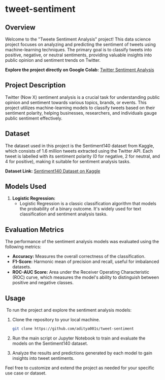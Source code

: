 # tweet-sentiment

## Overview

Welcome to the "Tweete Sentiment Analysis" project! This data science project focuses on analyzing and predicting the sentiment of tweets using machine-learning techniques. The primary goal is to classify tweets into positive, negative, or neutral sentiments, providing valuable insights into public opinion and sentiment trends on Twitter.

**Explore the project directly on Google Colab:** [Twitter Sentiment Analysis](https://colab.research.google.com/drive/1-5Q3Jvlw-aR_Fh1yrj2NA15Q6FWytcM8)

## Project Description

Twitter (Now X) sentiment analysis is a crucial task for understanding public opinion and sentiment towards various topics, brands, or events. This project utilizes machine-learning models to classify tweets based on their sentiment polarity, helping businesses, researchers, and individuals gauge public sentiment effectively.

## Dataset

The dataset used in this project is the Sentiment140 dataset from Kaggle, which consists of 1.6 million tweets extracted using the Twitter API. Each tweet is labelled with its sentiment polarity (0 for negative, 2 for neutral, and 4 for positive), making it suitable for sentiment analysis tasks.

**Dataset Link:** [Sentiment140 Dataset on Kaggle](https://www.kaggle.com/datasets/kazanova/sentiment140)

## Models Used

1. **Logistic Regression:**
   - Logistic Regression is a classic classification algorithm that models the probability of a binary outcome. It's widely used for text classification and sentiment analysis tasks.

## Evaluation Metrics

The performance of the sentiment analysis models was evaluated using the following metrics:

- **Accuracy:** Measures the overall correctness of the classification.
- **F1-Score:** Harmonic mean of precision and recall, useful for imbalanced datasets.
- **ROC-AUC Score:** Area under the Receiver Operating Characteristic (ROC) curve, which measures the model's ability to distinguish between positive and negative classes.

## Usage
<img src=""/>
To run the project and explore the sentiment analysis models:

1. Clone the repository to your local machine.
   ```bash
   git clone https://github.com/aditya001s/tweet-sentiment
   ```

2. Run the main script or Jupyter Notebook to train and evaluate the models on the Sentiment140 dataset.

3. Analyze the results and predictions generated by each model to gain insights into tweet sentiments.

Feel free to customize and extend the project as needed for your specific use case or dataset.
